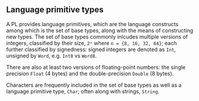 ## Language primitive types

A PL provides language primitives, which are the language constructs among which is the set of base types, along with the means of constructing new types. The set of base types commonly inlcudes multiple versions of integers, classified by their size, `2ⁿ` where `n = {8, 16, 32, 64}`; each further classified by signedness: signed integers are denoted as `Int`, unsigned by `Word`, e.g. `Int8` vs `Word8`.

There are also at least two versions of floating-point numbers: the single precision `Float` (4 bytes) and the double-precision `Double` (8 bytes).

Characters are frequently included in the set of base types as well as a language primitive type, `Char`; often along with strings, `String`.

